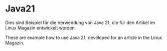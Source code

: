 # Java21

Dies sind Beispiel für die Verwendung von Java 21, die für den Artikel
im Linux Magazin entwickelt worden. 

These are example how to use Java 21, developed for an article
in the Linux Magazin.


